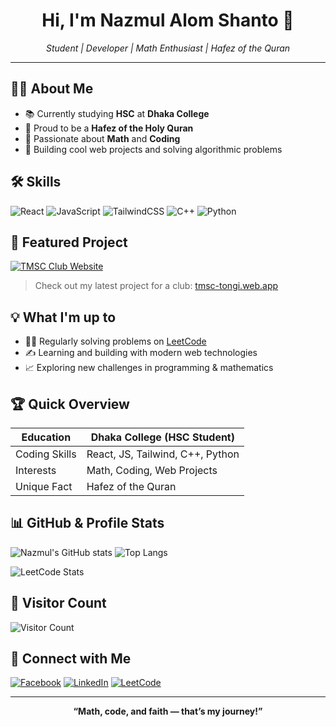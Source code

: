 
<!--
**Nazmul-Alom-Shanto/Nazmul-Alom-Shanto** is a ✨ _special_ ✨ repository because its `README.md` (this file) appears on your GitHub profile.

Here are some ideas to get you started:

- 🔭 I’m currently working on ...
- 🌱 I’m currently learning ...
- 👯 I’m looking to collaborate on ...
- 🤔 I’m looking for help with ...
- 💬 Ask me about ...
- 📫 How to reach me: ...
- 😄 Pronouns: ...
- ⚡ Fun fact: ...
-->

<!--
Nazmul Alam Shanto (alt spelling for search engines)
-->

<!--img src="https://readme-hero.vercel.app/api/hero?username=Nazmul-Alom-Shanto&height=200" alt="Banner: Nazmul Alom Shanto" width="100%" /-->

<h1 align="center">Hi, I'm Nazmul Alom Shanto 👋</h1>
<p align="center"><em>Student | Developer | Math Enthusiast | Hafez of the Quran</em></p>

---

## 👨‍🎓 About Me

- 📚 Currently studying **HSC** at **Dhaka College**
- 🕋 Proud to be a **Hafez of the Holy Quran**
- 🧮 Passionate about **Math** and **Coding**
- 🚀 Building cool web projects and solving algorithmic problems

## 🛠️ Skills

![React](https://img.shields.io/badge/-React-61DAFB?style=flat-square&logo=react&logoColor=black)
![JavaScript](https://img.shields.io/badge/-JavaScript-F7DF1E?style=flat-square&logo=javascript&logoColor=black)
![TailwindCSS](https://img.shields.io/badge/-TailwindCSS-38B2AC?style=flat-square&logo=tailwindcss&logoColor=white)
![C++](https://img.shields.io/badge/-C++-00599C?style=flat-square&logo=cplusplus&logoColor=white)
![Python](https://img.shields.io/badge/-Python-3776AB?style=flat-square&logo=python&logoColor=white)

## 🌟 Featured Project

[![TMSC Club Website](https://img.shields.io/badge/-TMSC%20Club%20Website-0A192F?logo=google-chrome&logoColor=white&style=flat-square)](https://tmsc-tongi.web.app/)
> Check out my latest project for a club: [tmsc-tongi.web.app](https://tmsc-tongi.web.app/)

## 💡 What I'm up to

- 🧑‍💻 Regularly solving problems on [LeetCode](https://leetcode.com/u/Shanto2006)
- ✍️ Learning and building with modern web technologies
- 📈 Exploring new challenges in programming & mathematics

## 🏆 Quick Overview

| Education      | Dhaka College (HSC Student) |
| -------------- | -------------------------- |
| Coding Skills  | React, JS, Tailwind, C++, Python |
| Interests      | Math, Coding, Web Projects |
| Unique Fact    | Hafez of the Quran         |

## 📊 GitHub & Profile Stats

![Nazmul's GitHub stats](https://github-readme-stats.vercel.app/api?username=Nazmul-Alom-Shanto&show_icons=true&hide_title=true&count_private=true&theme=react)
![Top Langs](https://github-readme-stats.vercel.app/api/top-langs/?username=Nazmul-Alom-Shanto&layout=compact&theme=react)

![LeetCode Stats](https://leetcard.jacoblin.cool/Shanto2006?theme=light&font=Montserrat)

## 👀 Visitor Count

![Visitor Count](https://komarev.com/ghpvc/?username=Nazmul-Alom-Shanto&label=Profile+Views&color=blue&style=flat-square)

## 🔗 Connect with Me

[![Facebook](https://img.shields.io/badge/Facebook-1877F2?style=flat-square&logo=facebook&logoColor=white)](https://www.facebook.com/Nazmul.Alom.Shanto)
[![LinkedIn](https://img.shields.io/badge/LinkedIn-0077B5?style=flat-square&logo=linkedin&logoColor=white)](https://www.linkedin.com/in/nazmul-alom-shanto/)
[![LeetCode](https://img.shields.io/badge/LeetCode-FFA116?style=flat-square&logo=leetcode&logoColor=white)](https://leetcode.com/u/Shanto2006)

---

<p align="center"><strong>“Math, code, and faith — that’s my journey!”</strong></p>

<!-- Alt spelling for search: Nazmul Alam Shanto -->
